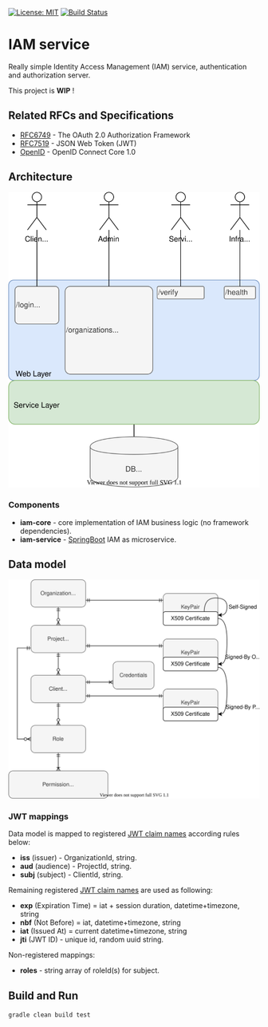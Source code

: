 [![License: MIT](https://img.shields.io/badge/License-MIT-yellow.svg)](https://opensource.org/licenses/MIT)
[![Build Status](https://travis-ci.org/jveverka/iam-service.svg?branch=master)](https://travis-ci.org/jveverka/iam-service)

# IAM service
Really simple Identity Access Management (IAM) service, authentication and authorization server.

This project is __WIP__ !

## Related RFCs and Specifications
* [RFC6749](https://tools.ietf.org/html/rfc6749) - The OAuth 2.0 Authorization Framework
* [RFC7519](https://tools.ietf.org/html/rfc7519) - JSON Web Token (JWT)
* [OpenID](https://openid.net/specs/openid-connect-core-1_0.html) - OpenID Connect Core 1.0

## Architecture
![architecture](docs/IAM-service-architecture.svg)

### Components
* __iam-core__ - core implementation of IAM business logic (no framework dependencies).
* __iam-service__ - [SpringBoot](https://spring.io/projects/spring-boot) IAM as microservice. 

## Data model
![data-model](docs/IAM-data-model.svg)

### JWT mappings
Data model is mapped to registered [JWT claim names](https://tools.ietf.org/html/rfc7519#section-4) according rules below:
* __iss__ (issuer) - OrganizationId, string. 
* __aud__  (audience) - ProjectId, string.
* __subj__ (subject) - ClientId, string.

Remaining registered [JWT claim names](https://tools.ietf.org/html/rfc7519#section-4) are used as following:
* __exp__ (Expiration Time) = iat + session duration, datetime+timezone, string
* __nbf__ (Not Before) = iat, datetime+timezone, string
* __iat__ (Issued At) = current datetime+timezone, string
* __jti__ (JWT ID) - unique id, random uuid string.

Non-registered mappings:
* __roles__ - string array of roleId(s) for subject. 

## Build and Run
```
gradle clean build test
```


